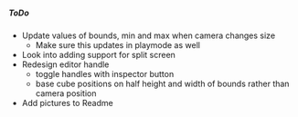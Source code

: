 ##### ToDo
* Update values of bounds, min and max when camera changes size 
  * Make sure this updates in playmode as well
* Look into adding support for split screen
* Redesign editor handle
  * toggle handles with inspector button 
  * base cube positions on half height and width of bounds rather than camera position
* Add pictures to Readme
